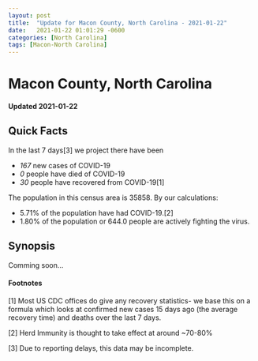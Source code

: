 ```yaml
---
layout: post
title:  "Update for Macon County, North Carolina - 2021-01-22"
date:   2021-01-22 01:01:29 -0600
categories: [North Carolina]
tags: [Macon-North Carolina]
---
```


# Macon County, North Carolina
#### Updated 2021-01-22

## Quick Facts

In the last 7 days[3] we project there have been
- *167* new cases of COVID-19
- *0* people have died of COVID-19
- *30* people have recovered from COVID-19[1]

The population in this census area is 35858. By our calculations:
- 5.71% of the population have had COVID-19.[2]
- 1.80% of the population or 644.0 people are actively fighting the virus.

## Synopsis

Comming soon...


#### Footnotes

[1] Most US CDC offices do give any recovery statistics- we base this on a formula which looks at confirmed new cases
15 days ago (the average recovery time) and deaths over the last 7 days.

[2] Herd Immunity is thought to take effect at around ~70-80%

[3] Due to reporting delays, this data may be incomplete.
 
    